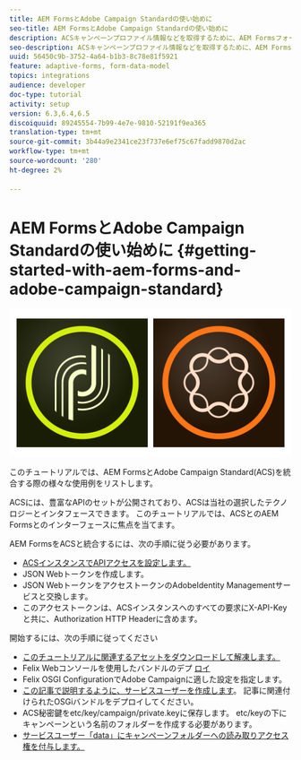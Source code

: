 ```yaml
---
title: AEM FormsとAdobe Campaign Standardの使い始めに
seo-title: AEM FormsとAdobe Campaign Standardの使い始めに
description: ACSキャンペーンプロファイル情報などを取得するために、AEM Formsフォームデータモデルを使用してAEM FormsをAdobe Campaign Standardと統合します。
seo-description: ACSキャンペーンプロファイル情報などを取得するために、AEM Formsフォームデータモデルを使用してAEM FormsをAdobe Campaign Standardと統合します。
uuid: 56450c9b-3752-4a64-b1b3-8c78e81f5921
feature: adaptive-forms, form-data-model
topics: integrations
audience: developer
doc-type: tutorial
activity: setup
version: 6.3,6.4,6.5
discoiquuid: 89245554-7b99-4e7e-9810-52191f9ea365
translation-type: tm+mt
source-git-commit: 3b44a9e2341ce23f737e6ef75c67fadd9870d2ac
workflow-type: tm+mt
source-wordcount: '280'
ht-degree: 2%

---
```



# AEM FormsとAdobe Campaign Standardの使い始めに {#getting-started-with-aem-forms-and-adobe-campaign-standard}

![formsandcampaign](assets/helpx-cards-forms.png)

このチュートリアルでは、AEM FormsとAdobe Campaign Standard(ACS)を統合する際の様々な使用例をリストします。

ACSには、豊富なAPIのセットが公開されており、ACSは当社の選択したテクノロジーとインタフェースできます。 このチュートリアルでは、ACSとのAEM Formsとのインターフェースに焦点を当てます。

AEM FormsをACSと統合するには、次の手順に従う必要があります。

* [ACSインスタンスでAPIアクセスを設定します。](https://docs.campaign.adobe.com/doc/standard/en/api/ACS_API.html#setting-up-api-access)
* JSON Webトークンを作成します。
* JSON WebトークンをアクセストークンのAdobeIdentity Managementサービスと交換します。
* このアクセストークンは、ACSインスタンスへのすべての要求にX-API-Keyと共に、Authorization HTTP Headerに含めます。

開始するには、次の手順に従ってください

* [このチュートリアルに関連するアセットをダウンロードして解凍します。](assets/aem-forms-and-acs-bundles.zip)
* Felix Webコンソールを使用したバンドルのデプ [ロイ](http://localhost:4502/system/console/bundles)
* Felix OSGI ConfigurationでAdobe Campaignに適した設定を指定します。
* [この記事で説明するように、サービスユーザーを作成します](/help/forms/adaptive-forms/service-user-tutorial-develop.md)。 記事に関連付けられたOSGiバンドルをデプロイしてください。
* ACS秘密鍵をetc/key/campaign/private.keyに保存します。 etc/keyの下にキャンペーンという名前のフォルダーを作成する必要があります。
* [サービスユーザー「data」にキャンペーンフォルダーへの読み取りアクセス権を付与します。](http://localhost:4502/useradmin)
